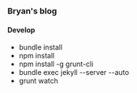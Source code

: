 ### Bryan's blog ###

#### Develop ####

* bundle install
* npm install
* npm install -g grunt-cli
* bundle exec jekyll --server --auto
* grunt watch
